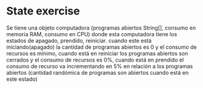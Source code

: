 # State exercise

Se tiene una objeto computadora (programas abiertos String[], consumo en memoria
RAM, consumo en CPU) donde esta computadora tiene los estados de apagado, prendido, reiniciar.
cuando este está iniciando(apagado) la cantidad de programas abiertos es 0 y el consumo de recursos es
mínimo, cuando está en reiniciar los programas abiertos son cerrados y el consumo de recursos es 0%,
cuando está en prendido el consumo de recurso va incrementando en 5% en relación a los programas
abiertos (cantidad randómica de programas son abiertos cuando está en este estado)
